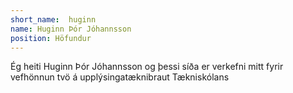 ```yaml
---
short_name:  huginn
name: Huginn Þór Jóhannsson
position: Höfundur
---
```

Ég heiti Huginn Þór Jóhannsson og þessi síða er verkefni mitt fyrir vefhönnun tvö á upplýsingatæknibraut Tækniskólans


